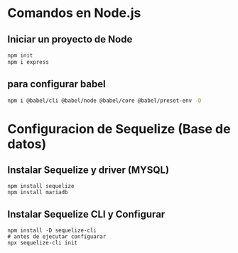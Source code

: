 # Comandos en Node.js
## Iniciar un proyecto de Node
```bash
npm init
npm i express
```
## para configurar babel
```bash
npm i @babel/cli @babel/node @babel/core @babel/preset-env -D
```
# Configuracion de Sequelize (Base de datos)
## Instalar Sequelize y driver (MYSQL)
```
npm install sequelize
npm install mariadb
```
## Instalar Sequelize CLI y Configurar
```
npm install -D sequelize-cli
# antes de ejecutar configuarar
npx sequelize-cli init
```